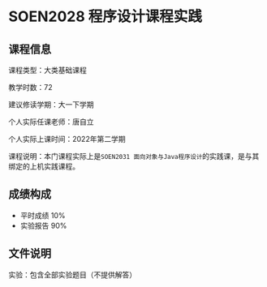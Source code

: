 # SOEN2028 程序设计课程实践

## 课程信息

课程类型：大类基础课程

教学时数：72

建议修读学期：大一下学期

个人实际任课老师：唐自立

个人实际上课时间：2022年第二学期

课程说明：本门课程实际上是`SOEN2031 面向对象与Java程序设计`的实践课，是与其绑定的上机实践课程。

## 成绩构成

- 平时成绩 10%
- 实验报告 90%

## 文件说明

实验：包含全部实验题目（不提供解答）
